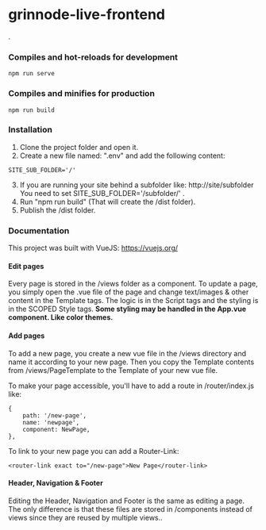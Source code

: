 # grinnode-live-frontend
.
### Compiles and hot-reloads for development
```
npm run serve
```

### Compiles and minifies for production
```
npm run build
```

### Installation
1. Clone the project folder and open it.
2. Create a new file named: ".env" and add the following content:

````vue
SITE_SUB_FOLDER='/'
````
3. If you are running your site behind a subfolder like: http://site/subfolder
You need to set SITE_SUB_FOLDER='/subfolder/' .
4. Run "npm run build" (That will create the /dist folder).
5. Publish the /dist folder.

### Documentation
This project was built with VueJS: https://vuejs.org/

#### Edit pages
Every page is stored in the /views folder as a component. 
To update a page, you simply open the .vue file of the page 
and change text/images & other content in the Template tags. 
The logic is in the Script tags and the styling is in the SCOPED Style tags. 
**Some styling may be handled in the App.vue component. Like color themes.**

#### Add pages
To add a new page, you create a new vue file in the /views directory 
and name it according to your new page. 
Then you copy the Template contents from /views/PageTemplate to the Template of your new vue file.

To make your page accessible, you'll have to add a route in /router/index.js like:
````vue
{
    path: '/new-page',
    name: 'newpage',
    component: NewPage,
},
````
To link to your new page you can add a Router-Link:
````vue
<router-link exact to="/new-page">New Page</router-link>
````

#### Header, Navigation & Footer
Editing the Header, Navigation and Footer is the same as editing a page. 
The only difference is that these files are stored in /components instead of views 
since they are reused by multiple views..
